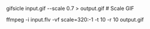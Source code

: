 gifsicle input.gif --scale 0.7 > output.gif     # Scale GIF

ffmpeg -i input.flv -vf scale=320:-1 -t 10 -r 10 output.gif
